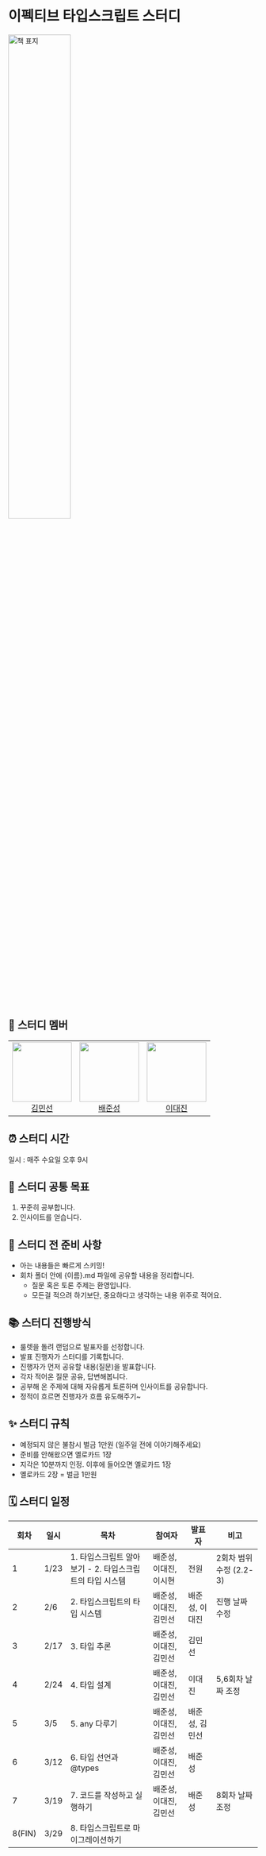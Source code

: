 # 이펙티브 타입스크립트 스터디

<img src="https://github.com/user-attachments/assets/41e9a364-ccb3-46b0-a32d-52a411abdd12" width="50%" alt="책 표지" />

## 🏃 스터디 멤버

<table>
<tr>
  <td align="center">
    <img src="https://github.com/SoleiI.png?size=100" width="120px" height="120px"/><br/>
    <a href="https://github.com/SoleiI">김민선</a>
  </td>
  <td align="center">
    <img src="https://github.com/wet6123.png?size=100" width="120px" height="120px"/><br/>
    <a href="https://github.com/wet6123">배준성</a>
  </td>
  <td align="center">
    <img src="https://github.com/daejlee.png?size=100" width="120px" height="120px"/><br/>
    <a href="https://github.com/daejlee">이대진</a>
  </td>
</table>

## ⏰ 스터디 시간

일시 : 매주 수요일 오후 9시

## 🎯 스터디 공통 목표

1. 꾸준히 공부합니다.
2. 인사이트를 얻습니다.

## 🥊 스터디 전 준비 사항

- 아는 내용들은 빠르게 스키밍!
- 회차 폴더 안에 {이름}.md 파일에 공유할 내용을 정리합니다.
  - 질문 혹은 토론 주제는 환영입니다.
  - 모든걸 적으려 하기보단, 중요하다고 생각하는 내용 위주로 적어요.

## 📚 스터디 진행방식

- 룰렛을 돌려 랜덤으로 발표자를 선정합니다.
- 발표 진행자가 스터디를 기록합니다.
- 진행자가 먼저 공유할 내용(질문)을 발표합니다.
- 각자 적어온 질문 공유, 답변해봅니다.
- 공부해 온 주제에 대해 자유롭게 토론하며 인사이트를 공유합니다.
- 정적이 흐르면 진행자가 흐름 유도해주기~

## ✨ 스터디 규칙

- 예정되지 않은 불참시 벌금 1만원 (일주일 전에 이야기해주세요)
- 준비를 안해왔으면 옐로카드 1장
- 지각은 10분까지 인정. 이후에 들어오면 옐로카드 1장
- 옐로카드 2장 = 벌금 1만원

## 🗓 스터디 일정

| 회차 | 일시 | 목차                                                     | 참여자                 | 발표자         | 비고                   |
| ---- | ---- | -------------------------------------------------------- | ---------------------- | -------------- | ---------------------- |
| 1    | 1/23 | 1. 타입스크립트 알아보기 - 2. 타입스크립트의 타입 시스템 | 배준성, 이대진, 이시현 | 전원           | 2회차 범위수정 (2.2-3) |
| 2    | 2/6  | 2. 타입스크립트의 타입 시스템                            | 배준성, 이대진, 김민선 | 배준성, 이대진 | 진행 날짜 수정         |
| 3    | 2/17 | 3. 타입 추론                                             | 배준성, 이대진, 김민선 | 김민선         |                        |
| 4    | 2/24 | 4. 타입 설계                                             | 배준성, 이대진, 김민선 | 이대진         | 5,6회차 날짜 조정      |
| 5    | 3/5  | 5. any 다루기                                            | 배준성, 이대진, 김민선 | 배준성, 김민선 |                        |
| 6    | 3/12 | 6. 타입 선언과 @types                                    | 배준성, 이대진, 김민선 | 배준성         |                        |
| 7    | 3/19 | 7. 코드를 작성하고 실행하기                              | 배준성, 이대진, 김민선 | 배준성         | 8회차 날짜 조정 |
|8(FIN)| 3/29 | 8. 타입스크립트로 마이그레이션하기                       |                        |                |                        |
